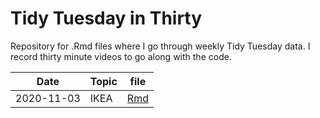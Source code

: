 # Tidy Tuesday in Thirty

Repository for .Rmd files where I go through weekly Tidy Tuesday data. I record thirty minute videos to go along with the code. 


Date | Topic | file 
------|-------|-------
2020-11-03 | IKEA | [Rmd](2020_11_03_tidy_tuesday.Rmd)
